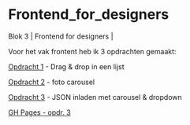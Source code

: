 # Frontend_for_designers
Blok 3 | Frontend for designers |

Voor het vak frontent heb ik 3 opdrachten gemaakt:

[ Opdracht 1](https://github.com/Sammthings/Frontend_for_designers/edit/master/Opdracht%201/README.md) - Drag & drop in een lijst

[ Opdracht 2](https://sammthings.github.io/Frontend_for_designers/Opdracht%203.1) - foto carousel

[ Opdracht 3](https://sammthings.github.io/Frontend_for_designers/Opdracht%203.1) - JSON inladen met carousel & dropdown




[GH Pages - opdr. 3](https://sammthings.github.io/Frontend_for_designers/Opdracht%203.1)
